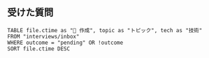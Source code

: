 ## 受けた質問
```dataview
TABLE file.ctime as "📅 作成", topic as "トピック", tech as "技術"
FROM "interviews/inbox"
WHERE outcome = "pending" OR !outcome
SORT file.ctime DESC
```
